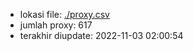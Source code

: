 - lokasi file: [./proxy.csv](/proxy.csv)
- jumlah proxy: 617
- terakhir diupdate: 2022-11-03 02:00:54
